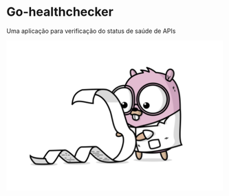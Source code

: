 # Go-healthchecker

Uma aplicação para verificação do status de saúde de APIs

![gopher analisando](./assets/gopher.png)
